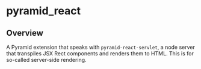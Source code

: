 pyramid_react
=====================

Overview
---------------------
A Pyramid extension that speaks with `pyramid-react-servlet`, a node server that
transpiles JSX Rect components and renders them to HTML. This is for so-called
server-side rendering.
